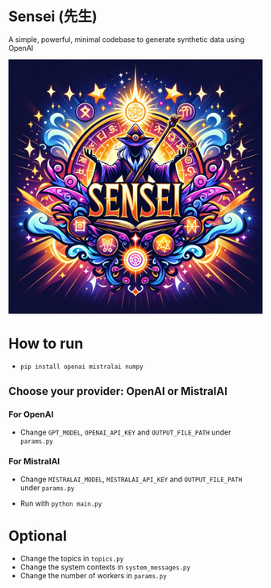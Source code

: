 # Sensei (先生)
A simple, powerful, minimal codebase to generate synthetic data using OpenAI

![alt text](Sensei.png)

# How to run

- `pip install openai mistralai numpy`

## Choose your provider: OpenAI or MistralAI

### For OpenAI
- Change `GPT_MODEL`, `OPENAI_API_KEY` and `OUTPUT_FILE_PATH` under `params.py`

### For MistralAI
- Change `MISTRALAI_MODEL`, `MISTRALAI_API_KEY` and `OUTPUT_FILE_PATH` under `params.py`

- Run with `python main.py`

# Optional

- Change the topics in `topics.py`
- Change the system contexts in `system_messages.py`
- Change the number of workers in `params.py`